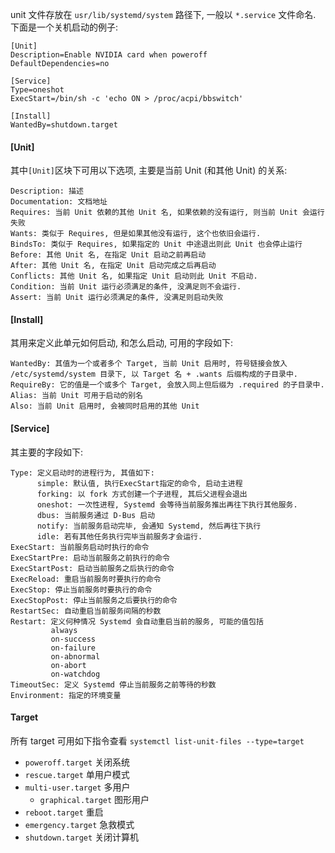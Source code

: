 unit 文件存放在 `usr/lib/systemd/system` 路径下, 一般以 `*.service` 文件命名.  
下面是一个关机启动的例子:

```
[Unit]
Description=Enable NVIDIA card when poweroff
DefaultDependencies=no

[Service]
Type=oneshot
ExecStart=/bin/sh -c 'echo ON > /proc/acpi/bbswitch'

[Install]
WantedBy=shutdown.target
```

#### [Unit]  

其中`[Unit]`区块下可用以下选项, 主要是当前 Unit (和其他 Unit) 的关系:
```
Description: 描述
Documentation: 文档地址
Requires: 当前 Unit 依赖的其他 Unit 名, 如果依赖的没有运行, 则当前 Unit 会运行失败
Wants: 类似于 Requires, 但是如果其他没有运行, 这个也依旧会运行.
BindsTo: 类似于 Requires, 如果指定的 Unit 中途退出则此 Unit 也会停止运行
Before: 其他 Unit 名, 在指定 Unit 启动之前再启动
After: 其他 Unit 名, 在指定 Unit 启动完成之后再启动
Conflicts: 其他 Unit 名, 如果指定 Unit 启动则此 Unit 不启动.
Condition: 当前 Unit 运行必须满足的条件, 没满足则不会运行.
Assert: 当前 Unit 运行必须满足的条件, 没满足则启动失败
```

#### [Install]

其用来定义此单元如何启动, 和怎么启动, 可用的字段如下:  
```
WantedBy: 其值为一个或者多个 Target, 当前 Unit 启用时, 符号链接会放入 /etc/systemd/system 目录下, 以 Target 名 + .wants 后缀构成的子目录中.
RequireBy: 它的值是一个或多个 Target, 会放入同上但后缀为 .required 的子目录中.
Alias: 当前 Unit 可用于启动的别名
Also: 当前 Unit 启用时, 会被同时启用的其他 Unit
```

#### [Service]

其主要的字段如下:

```
Type: 定义启动时的进程行为, 其值如下:
      simple: 默认值, 执行ExecStart指定的命令, 启动主进程
      forking: 以 fork 方式创建一个子进程, 其后父进程会退出
      oneshot: 一次性进程, Systemd 会等待当前服务推出再往下执行其他服务.
      dbus: 当前服务通过 D-Bus 启动
      notify: 当前服务启动完毕, 会通知 Systemd, 然后再往下执行
      idle: 若有其他任务执行完毕当前服务才会运行.
ExecStart: 当前服务启动时执行的命令
ExecStartPre: 启动当前服务之前执行的命令
ExecStartPost: 启动当前服务之后执行的命令
ExecReload: 重启当前服务时要执行的命令
ExecStop: 停止当前服务时要执行的命令
ExecStopPost: 停止当前服务之后要执行的命令
RestartSec: 自动重启当前服务间隔的秒数
Restart: 定义何种情况 Systemd 会自动重启当前的服务, 可能的值包括
         always
         on-success
         on-failure
         on-abnormal
         on-abort
         on-watchdog
TimeoutSec: 定义 Systemd 停止当前服务之前等待的秒数
Environment: 指定的环境变量
```

#### Target

所有 target 可用如下指令查看 `systemctl list-unit-files --type=target`

* `poweroff.target` 关闭系统
* `rescue.target` 单用户模式
* `multi-user.target` 多用户
  * `graphical.target` 图形用户
* `reboot.target` 重启
* `emergency.target` 急救模式
* `shutdown.target` 关闭计算机
